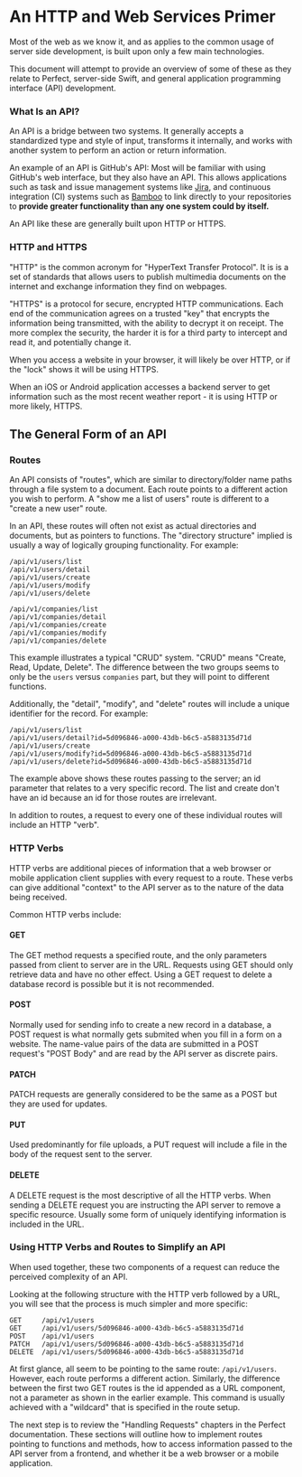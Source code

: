 # An HTTP and Web Services Primer

Most of the web as we know it, and as applies to the common usage of server side development, is built upon only a few main technologies.

This document will attempt to provide an overview of some of these as they relate to Perfect, server-side Swift, and general application programming interface (API) development.

### What Is an API?

An API is a bridge between two systems. It generally accepts a standardized type and style of input, transforms it internally, and works with another system to perform an action or return information.

An example of an API is GitHub's API: Most will be familiar with using GitHub's web interface, but they also have an API. This allows applications such as task and issue management systems like [Jira](https://www.atlassian.com/software/jira), and continuous integration (CI) systems such as [Bamboo](https://www.atlassian.com/software/bamboo) to link directly to your repositories to **provide greater functionality than any one system could by itself.**

An API like these are generally built upon HTTP or HTTPS.

### HTTP and HTTPS

"HTTP" is the common acronym for "HyperText Transfer Protocol". It is is a set of standards that allows users to publish multimedia documents on the internet and exchange information they find on webpages.

"HTTPS" is a protocol for secure, encrypted HTTP communications. Each end of the communication agrees on a trusted "key" that encrypts the information being transmitted, with the ability to decrypt it on receipt. The more complex the security, the harder it is for a third party to intercept and read it, and potentially change it.

When you access a website in your browser, it will likely be over HTTP, or if the "lock" shows it will be using HTTPS.

When an iOS or Android application accesses a backend server to get information such as the most recent weather report - it is using HTTP or more likely, HTTPS.

## The General Form of an API

### Routes

An API consists of "routes", which are similar to directory/folder name paths through a file system to a document. Each route points to a different action you wish to perform. A "show me a list of users" route is different to a "create a new user" route.

In an API, these routes will often not exist as actual directories and documents, but as pointers to functions. The "directory structure" implied is usually a way of logically grouping functionality. For example:

```
/api/v1/users/list
/api/v1/users/detail
/api/v1/users/create
/api/v1/users/modify
/api/v1/users/delete

/api/v1/companies/list
/api/v1/companies/detail
/api/v1/companies/create
/api/v1/companies/modify
/api/v1/companies/delete
```

This example illustrates a typical "CRUD" system. "CRUD" means "Create, Read, Update, Delete". The difference between the two groups seems to only be the `users` versus `companies` part, but they will point to different functions.

Additionally, the "detail", "modify", and "delete" routes will include a unique identifier for the record. For example:

```
/api/v1/users/list
/api/v1/users/detail?id=5d096846-a000-43db-b6c5-a5883135d71d
/api/v1/users/create
/api/v1/users/modify?id=5d096846-a000-43db-b6c5-a5883135d71d
/api/v1/users/delete?id=5d096846-a000-43db-b6c5-a5883135d71d
```

The example above shows these routes passing to the server; an id parameter that relates to a very specific record. The list and create don't have an id because an id for those routes are irrelevant.

In addition to routes, a request to every one of these individual routes will include an HTTP "verb".

### HTTP Verbs

HTTP verbs are additional pieces of information that a web browser or mobile application client supplies with every request to a route. These verbs can give additional "context" to the API server as to the nature of the data being received.

Common HTTP verbs include:

#### GET 
The GET method requests a specified route, and the only parameters passed from client to server are in the URL. Requests using GET should only retrieve data and have no other effect. Using a GET request to delete a database record is possible but it is not recommended.

#### POST 
Normally used for sending info to create a new record in a database, a POST request is what normally gets submited when you fill in a form on a website. The name-value pairs of the data are submitted in a POST request's "POST Body" and are read by the API server as discrete pairs.

#### PATCH
PATCH requests are generally considered to be the same as a POST but they are used for updates.

#### PUT 
Used predominantly for file uploads, a PUT request will include a file in the body of the request sent to the server.

#### DELETE 
A DELETE request is the most descriptive of all the HTTP verbs. When sending a DELETE request you are instructing the API server to remove a specific resource. Usually some form of uniquely identifying information is included in the URL.


### Using HTTP Verbs and Routes to Simplify an API

When used together, these two components of a request can reduce the perceived complexity of an API.

Looking at the following structure with the HTTP verb followed by a URL, you will see that the process is much simpler and more specific:


```
GET     /api/v1/users
GET     /api/v1/users/5d096846-a000-43db-b6c5-a5883135d71d
POST    /api/v1/users
PATCH   /api/v1/users/5d096846-a000-43db-b6c5-a5883135d71d
DELETE  /api/v1/users/5d096846-a000-43db-b6c5-a5883135d71d
```

At first glance, all seem to be pointing to the same route: `/api/v1/users`. However, each route performs a different action. Similarly, the difference between the first two GET routes is the id appended as a URL component, not a parameter as shown in the earlier example. This command is usually achieved with a "wildcard" that is specified in the route setup.

The next step is to review the "Handling Requests" chapters in the Perfect documentation. These sections will outline how to implement routes pointing to functions and methods, how to access information passed to the API server from a frontend, and whether it be a web browser or a mobile application.